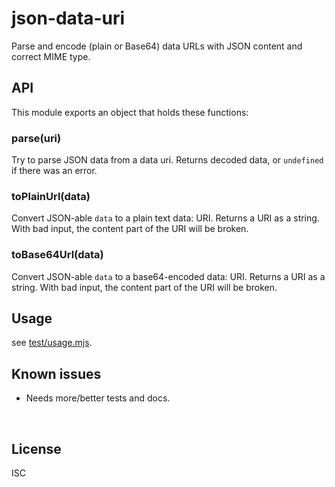 ﻿
<!--#echo json="package.json" key="name" underline="=" -->
json-data-uri
=============
<!--/#echo -->

<!--#echo json="package.json" key="description" -->
Parse and encode (plain or Base64) data URLs with JSON content and correct
MIME type.
<!--/#echo -->



API
---

This module exports an object that holds these functions:

### parse(uri)

Try to parse JSON data from a data uri.
Returns decoded data, or `undefined` if there was an error.


### toPlainUrl(data)

Convert JSON-able `data` to a plain text data: URI.
Returns a URI as a string.
With bad input, the content part of the URI will be broken.


### toBase64Url(data)

Convert JSON-able `data` to a base64-encoded data: URI.
Returns a URI as a string.
With bad input, the content part of the URI will be broken.





Usage
-----

see [test/usage.mjs](test/usage.mjs).


<!--#toc stop="scan" -->



Known issues
------------

* Needs more/better tests and docs.




&nbsp;


License
-------
<!--#echo json="package.json" key=".license" -->
ISC
<!--/#echo -->
